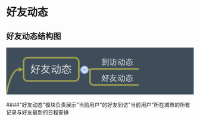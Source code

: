 # 好友动态


## 好友动态结构图

![好友动态](好友动态结构图.png)




####"好友动态"模块负责展示"当前用户"的好友到访"当前用户"所在城市的所有记录与好友最新的日程安排





